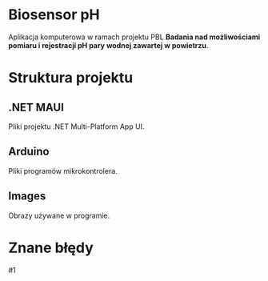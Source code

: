 # Biosensor pH
Aplikacja komputerowa w ramach projektu PBL **Badania nad możliwościami pomiaru i rejestracji pH pary wodnej zawartej w powietrzu**.
# Struktura projektu
## .NET MAUI
Pliki projektu .NET Multi-Platform App UI.
## Arduino
Pliki programów mikrokontrolera.
## Images
Obrazy używane w programie.
# Znane błędy
#1
